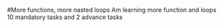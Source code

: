 #More functions, more nasted loops
Am learning more function and loops
10 mandatory tasks and 2 advance tasks
